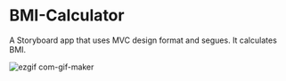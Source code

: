 # BMI-Calculator
A Storyboard app that uses MVC design format and segues. It calculates BMI.

![ezgif com-gif-maker](https://user-images.githubusercontent.com/107467793/209437439-24face34-c054-40e7-bf8a-02ac67019951.gif)


